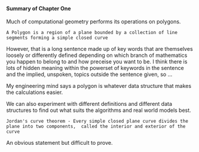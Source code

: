 #### Summary of Chapter One ####

Much of computational geometry performs its operations on polygons.

`A Polygon is a region of a plane bounded by a collection of line segments forming a simple closed curve`

However, that is a long sentence made up of key words that are themselves loosely or differently defined 
depending on which branch of mathematics you happen to belong to and how preceise you want to be.
I think there is lots of hidden meaning within the powerset of keywords in the sentence and the implied, 
unspoken, topics outside the sentence given, so ...

My engineering mind says a polygon is whatever data structure that makes the calculations easier.

We can also experiment with different definitions and different data structures to find out what 
suits the algorithms and real world models best.

`Jordan's curve theorem - Every simple closed plane curve divides the plane into two components, 
called the interior and exterior of the curve`

An obvious statement but difficult to prove.


